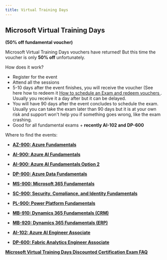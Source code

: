 ```yaml
---
title: Virtual Training Days
---
```


## Microsoft Virtual Training Days
**(50% off fundamental voucher)**

Microsoft Virtual Training Days vouchers have returned! But this time the voucher is only **50% off** unfortunately. 

How does it work?

- Register for the event
- Attend all the sessions
- 5-10 days after the event finishes, you will receive the voucher (See here how to redeem it [How to schedule an Exam and redeem vouchers
](https://certs.msfthub.wiki/guide/schedulingexam/#checkout-and-redeeming-voucher-codes). Usually you receive it a day after but it can be delayed.
- You will have 90 days after the event concludes to schedule the exam. Usually you can take the exam later than 90 days but it is at your own risk and support won't help you if something goes wrong, like the exam crashing.
- Good for all fundamental exams + **recently AI-102 and DP-600**

Where to find the events:

- [**AZ-900: Azure Fundamentals**](https://events.microsoft.com/en-us/allevents/?language=English&clientTimeZone=1&search=Microsoft%20Azure%20Virtual%20Training%20Day:%20Fundamentals)

- [**AI-900: Azure AI Fundamentals**](https://events.microsoft.com/en-us/allevents/?language=English&clientTimeZone=1&search=Microsoft%20Azure%20Virtual%20Training%20Day:%20AI%20Fundamentals)
- [**AI-900: Azure AI Fundamentals Option 2**](https://events.microsoft.com/en-us/allevents/?language=English&clientTimeZone=1&search=Microsoft%20Azure%20Virtual%20Training%20Day:%20Generative%20AI%20Fundamentals)

- [**DP-900: Azure Data Fundamentals**](https://events.microsoft.com/en-us/allevents/?language=English&clientTimeZone=1&search=Microsoft%20Azure%20Virtual%20Training%20Day:%20Data%20Fundamentals)

- [**MS-900: Microsoft 365 Fundamentals**](https://events.microsoft.com/en-us/allevents/?language=English&clientTimeZone=1&search=Microsoft%20365%20Virtual%20Training%20Day:%20Fundamentals)

- [**SC-900: Security, Compliance, and Identity Fundamentals**](https://events.microsoft.com/en-us/allevents/?language=English&clientTimeZone=1&search=Microsoft%20Security%20Virtual%20Training%20Day:%20Security,%20Compliance,%20and%20Identity%20Fundamentals)

- [**PL-900: Power Platform Fundamentals**](https://events.microsoft.com/en-us/allevents/?language=English&clientTimeZone=1&search=Microsoft%20Power%20Platform%20Virtual%20Training%20Day:%20Fundamentals)

- [**MB-910: Dynamics 365 Fundamentals (CRM)**](https://events.microsoft.com/en-us/allevents/?language=English&clientTimeZone=1&search=Microsoft%20Dynamics%20365%20Virtual%20Training%20Day:%20Fundamentals%20(CRM))

- [**MB-920: Dynamics 365 Fundamentals (ERP)**](https://events.microsoft.com/en-us/allevents/?language=English&clientTimeZone=1&search=Microsoft%20Dynamics%20365%20Virtual%20Training%20Day:%20Fundamentals%20(ERP))

- [**AI-102: Azure AI Engineer Associate**](https://events.microsoft.com/en-us/allevents/?language=English&clientTimeZone=1&search=Microsoft%20Azure%20Virtual%20Training%20Day:%20Building%20Generative%20Apps%20with%20Azure%20OpenAI%20Service)
  
- [**DP-600: Fabric Analytics Engineer Associate**](https://events.microsoft.com/en-us/allevents/?language=English&clientTimeZone=1&search=Microsoft%20Azure%20Virtual%20Training%20Day:%20Implementing%20a%20Data%20Lakehouse%20with%20Microsoft%20Fabric)

[**Microsoft Virtual Training Days Discounted Certification Exam FAQ**](https://query.prod.cms.rt.microsoft.com/cms/api/am/binary/RWFTgx)
